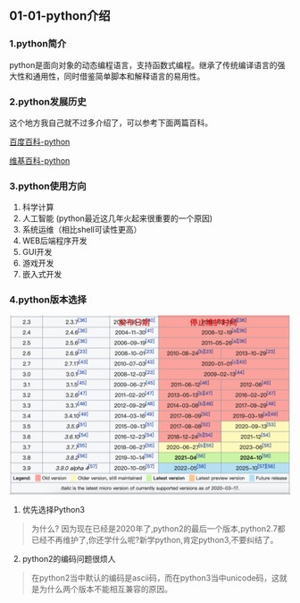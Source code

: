 ## 01-01-python介绍
### 1.python简介
python是面向对象的动态编程语言，支持函数式编程。继承了传统编译语言的强大性和通用性，同时借鉴简单脚本和解释语言的易用性。

### 2.python发展历史
这个地方我自己就不过多介绍了，可以参考下面两篇百科。

[百度百科-python](https://baike.baidu.com/item/Python/407313)

[维基百科-python](https://en.wikipedia.org/wiki/History_of_Python)

### 3.python使用方向
1. 科学计算
2. 人工智能 (python最近这几年火起来很重要的一个原因)
3. 系统运维（相比shell可读性更高）
3. WEB后端程序开发
4. GUI开发
5. 游戏开发
6. 嵌入式开发

### 4.python版本选择
![python各版本维护时间](../img/chapter01_01_01.png)

1. 优先选择Python3

> 为什么? 因为现在已经是2020年了,python2的最后一个版本,python2.7都已经不再维护了,你还学什么呢?新学python,肯定python3,不要纠结了。

2. python2的编码问题很烦人

> 在python2当中默认的编码是ascii码，而在python3当中unicode码，这就是为什么两个版本不能相互兼容的原因。
